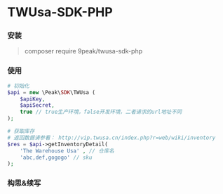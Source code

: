 # TWUsa-SDK-PHP

### 安装
> composer require 9peak/twusa-sdk-php


### 使用
```php
# 初始化
$api = new \Peak\SDK\TWUsa (
	$apiKey,
	$apiSecret,
	true // true生产环境，false开发环境，二者请求的url地址不同
);

# 获取库存
# 返回数据请参看： http://vip.twusa.cn/index.php?r=web/wiki/inventory
$res = $api->getInventoryDetail(
	'The Warehouse Usa' , // 仓库名
	'abc,def,gogogo' // sku
);

```

### 构思&续写
